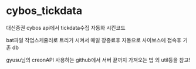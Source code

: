 # cybos_tickdata
대신증권 cybos api에서 tickdata수집 자동화 시킨코드

bat파일 작업스케쥴러로 트리거 시켜서 매일 장종료후 자동으로 사이보스에 접속후 기존 db

gyusu님의 creonAPI 사용하는 github에서 서버 끝까지 가져오는 법 외 util등을 참고! 
